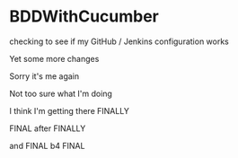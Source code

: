 # BDDWithCucumber

checking to see if my GitHub / Jenkins configuration works

Yet some more changes

Sorry it's me again

Not too sure what I'm doing

I think I'm getting there FINALLY

FINAL after FINALLY

and FINAL b4 FINAL
